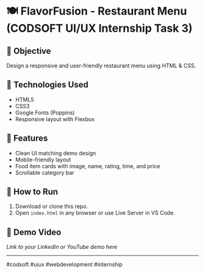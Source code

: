 # 🍽️ FlavorFusion - Restaurant Menu (CODSOFT UI/UX Internship Task 3)

## 📌 Objective
Design a responsive and user-friendly restaurant menu using HTML & CSS.

## 🧱 Technologies Used
- HTML5
- CSS3
- Google Fonts (Poppins)
- Responsive layout with Flexbox

## 📸 Features
- Clean UI matching demo design
- Mobile-friendly layout
- Food item cards with image, name, rating, time, and price
- Scrollable category bar

## 🚀 How to Run
1. Download or clone this repo.
2. Open `index.html` in any browser or use Live Server in VS Code.

## 🎥 Demo Video
_Link to your LinkedIn or YouTube demo here_

---

#codsoft #uiux #webdevelopment #internship
